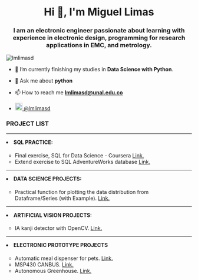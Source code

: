 <h1 align="center">Hi 👋, I'm Miguel Limas</h1>
<h3 align="center">I am an electronic engineer passionate about learning with experience in electronic design, programming for research applications in EMC, and metrology. </h3>

<p align="left"> <img src="https://komarev.com/ghpvc/?username=lmlimasd&label=Profile%20views&color=0e75b6&style=flat" alt="lmlimasd" /> </p>

- 🌱 I’m currently finishing my studies in **Data Science with Python**.

- 💬 Ask me about **python**

- 📫 How to reach me **lmlimasd@unal.edu.co**

<!-- division -->
<dl>
    <ul>
    <li><a href="https://linkedin.com/in/lmlimasd" target="blank"> <img src="https://www.vectorlogo.zone/logos/linkedin/linkedin-icon.svg"  width="20" height="20"/> @lmlimasd  </a>
    </ul>
</dl>


<h3 align="left">PROJECT LIST</h3>
<!-- division -->
<hr>
<hl></hl>
<dl>
    <li style="margin-bottom:0.5cm;" style="color:#48a4ff"><b>SQL PRACTICE:</b></li>
    <ul>
    <li type=circle>Final exercise, SQL for Data Science - Coursera <a href="https://github.com/lmlimasd/Final_exercise_SQL_course_2021">Link.</a> </li>
    <li type=circle>Extend exercise to SQL AdventureWorks database <a href="https://github.com/lmlimasd/exercise_SQL_AdventureWorks_db">Link.</a> </li>
    </ul>
</dl>
<hl></hl>


<!-- division -->
<hr>
<hl></hl>
<dl>
    <li style="margin-bottom:0.5cm;" style="color:#48a4ff"><b>DATA SCIENCE PROJECTS:</b></li>
    <ul>
    <li type=circle>Practical function for plotting the data distribution from Dataframe/Series &#40with Example&#41. <a href="https://github.com/lmlimasd/plot_distribution_dataframa">Link.</a> </li>
    </ul>
   
    
</dl>
<hl></hl>
<!-- division -->
<hr>
<hl></hl>
<dl>
    <li style="margin-bottom:0.5cm;" style="color:#48a4ff"><b>ARTIFICIAL VISION PROJECTS:  </b></li>
    <ul>
    <li type=circle>IA kanji detector with OpenCV. <a href="https://github.com/lmlimasd/-IA-kanji-detector-with-opencv">Link.</a> </li>
    </ul>
</dl>
<hl></hl>
<!-- division -->
<hr>
<hl></hl>
    <li type= disc, style="margin-bottom:0.5cm;" style="color:#48a4ff"><b>ELECTRONIC PROTOTYPE PROJECTS</b></li>
    <ul>
    <li type=circle>Automatic meal dispenser for pets. <a href="https://github.com/lmlimasd/Automatic-meal-dispenser-for-pets">Link.</a> 
    <li type=circle>MSP430 CANBUS. <a href="https://github.com/lmlimasd/MSP430-CANBUS">Link.</a> 
    <li type=circle>Autonomous Greenhouse. <a href="https://github.com/lmlimasd/autonomous-greenhouse">Link.</a> 
    </ul>

<hl></hl>
<!-- division -->
<!-- <hr>
<hl></hl>
<dl>
    <li style="margin-bottom:0.5cm;" style="color:#48a4ff"><b>PCB DESIGN: </b></li>
    <ul>
    <li type=circle>Automatic-meal-dispenser-for-pets. <a href="https://github.com/lmlimasd/Automatic-meal-dispenser-for-pets">Link.</a> </li>
    </ul>
</dl>
<hl></hl> -->

